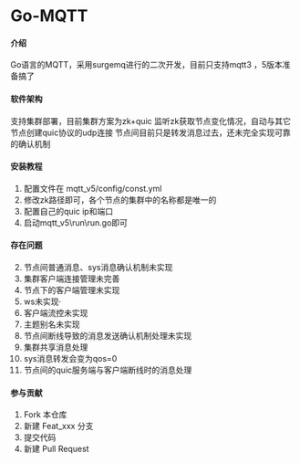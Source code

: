 # Go-MQTT

#### 介绍
Go语言的MQTT，采用surgemq进行的二次开发，目前只支持mqtt3 ，5版本准备搞了

#### 软件架构
支持集群部署，目前集群方案为zk+quic
监听zk获取节点变化情况，自动与其它节点创建quic协议的udp连接
节点间目前只是转发消息过去，还未完全实现可靠的确认机制

#### 安装教程

1.  配置文件在 mqtt_v5/config/const.yml
2.  修改zk路径即可，各个节点的集群中的名称都是唯一的
3.  配置自己的quic ip和端口
4.  启动mqtt_v5\run\run.go即可

#### 存在问题

2.  节点间普通消息、sys消息确认机制未实现
3.  集群客户端连接管理未完善
4.  节点下的客户端管理未实现
5.   ws未实现·
6.   客户端流控未实现
7.   主题别名未实现
8.   节点间断线导致的消息发送确认机制处理未实现
9.   集群共享消息处理
10.   sys消息转发会变为qos=0
11.  节点间的quic服务端与客户端断线时的消息处理
#### 参与贡献

1.  Fork 本仓库
2.  新建 Feat_xxx 分支
3.  提交代码
4.  新建 Pull Request